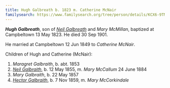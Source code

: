 ```yaml
---
title: Hugh Galbreath b. 1823 m. Catherine McNair
familysearch: https://www.familysearch.org/tree/person/details/KCX6-9TM
---
```

***Hugh Galbreath***, son of *[Neil Galbreath](galbraith-neil-1788.md)* and *Mary McMillan*, 
baptized at Campbeltown  13 May 1823.  He died 30 Sep 1901.

He married at Campbeltown 12 Jun 1849 to *Catherine McNair*.

Children of Hugh and Catherine (McNair):

1. *Maragret Galbraith*, b. abt. 1853
2. *[Neil Galbraith](galbraith-neil-1855-mccallum.md)*, b. 12 May 1855, m. *Mary McCallum* 24 June 1884
3. *Mary Galbraith*, b. 22 May 1857
4. *[Hector Galbraith](galbraith-hector-1859-mccorkindale.md)*, b. 7 Nov 1859, m. *Mary McCorkindale*


